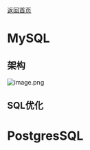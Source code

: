 <p> <a href="../README.md">返回首页</a></p>

# MySQL
## 架构
![image.png](https://s3.bmp.ovh/imgs/2021/09/602747b538a457f5.jpg)

## SQL优化

# PostgresSQL